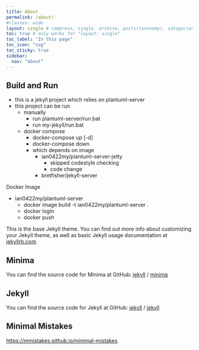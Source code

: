 ```yaml
---
title: About
permalink: /about/
#classes: wide
layout: single # compress, single. archive, posts(taxonomy), categories(taxonomy),tags(taxonomy),collection(taxonomy),home(page), splash
toc: true # only works for "layout: single"
toc_label: "In this page"
toc_icon: "cog"
toc_sticky: true
sidebar:
  nav: "about"
---
```


## Build and Run

* this is a jekyll project which relies on plantuml-server
* this project can be run
  * manually
    * run plantuml-server/run.bat
    * run my-jekyll/run.bat
  * docker compose
    * docker-compose up [-d]
    * docker-compose down
    * which depends on image
      * ian0422my/plantuml-server-jetty
        * skipped codestyle checking
        * code change
      * bretfisher/jekyll-server

Docker Image

* ian0422my/plantuml-server
  * docker image build -t ian0422my/plantuml-server .
  * docker login
  * docker push

This is the base Jekyll theme. You can find out more info about customizing your Jekyll theme, as well as basic Jekyll usage documentation at [jekyllrb.com](https://jekyllrb.com/)

## Minima

You can find the source code for Minima at GitHub:
[jekyll][jekyll-organization] /
[minima](https://github.com/jekyll/minima)

## Jekyll

You can find the source code for Jekyll at GitHub:
[jekyll][jekyll-organization] /
[jekyll](https://github.com/jekyll/jekyll)

[jekyll-organization]: https://github.com/jekyll

## Minimal Mistakes

<https://mmistakes.github.io/minimal-mistakes>



